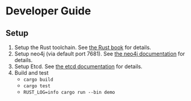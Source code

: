 # Developer Guide

## Setup

1. Setup the Rust toolchain. See [the Rust book](https://doc.rust-lang.org/book/ch01-01-installation.html) for details.
2. Setup neo4j (via default port 7681). See [the neo4j documentation](https://neo4j.com/docs/operations-manual/current/installation/) for details.
3. Setup Etcd. See [the etcd documentation](https://etcd.io/docs/latest/install/) for details.
4. Build and test
    - `cargo build`
    - `cargo test`
    - `RUST_LOG=info cargo run --bin demo`
